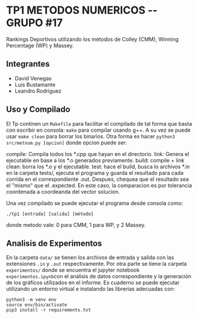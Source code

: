 # TP1  METODOS NUMERICOS -- GRUPO #17

Rankings Deportivos utilizando los métodos de Colley (CMM), Winning Percentage (WP) y Massey.

## Integrantes

- David Venegas
- Luis Bustamante
- Leandro Rodriguez

## Uso y Compilado

El Tp continen un ```Makefile``` para facilitar el compilado de tal forma que basta con escribir en consola: ```make``` para compilar usando g++. A su vez se puede usar ```make clean``` para borrar los binarios. Otra forma es hacer `python3 src/metnum.py [opcion]` donde opcion puede ser:

compile: Compila todos los *.cpp que hayan en el directorio.
link: Genera el ejecutable en base a los *.o generados previamente.
build: compile + link
clean: borra los *.o y el ejecutable.
test: hace el build, busca lo archivos *.in en la carpeta tests/, ejecuta el programa y guarda el
resultado para cada corrida en el correspondiente .out. Despues, chequea que el resultado sea el "mismo" que el .expected. En este caso, la comparacion es por tolerancia coordenada a coordeanda del vector solucion.

Una vez compilado se puede ejecutar el programa desde consola como:

`./tp1 [entrada] [salida] [método]`

donde metodo vale: 0 para CMM, 1 para WP, y 2 Massey.

## Analisis de Experimentos

 En la carpeta ```data/``` se tienen los archivos de entrada y salida con las extensiones ```.in``` y ```.out``` respectivamente. Por otra parte se tiene la carpeta ```experimentos/``` donde se encuentra el jupyter notebook ```experimentos.ipynb```con el análisis de datos correspondiente y la generación de los gráficos utilizados en el informe. Es cuaderno se puede ejecutar utilizando un entorno virtual e instalando las librerias adecuadas con: 

```
python3 -m venv env
source env/bin/activate
pip3 install -r requirements.txt 
```